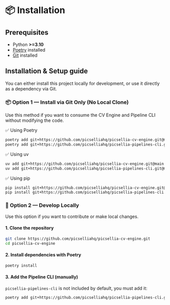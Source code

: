 # 📦 Installation

## Prerequisites
- Python **>=3.10**
- [Poetry](https://python-poetry.org/docs/) installed
- [Git](https://git-scm.com/downloads) installed

## Installation & Setup guide

You can either install this project locally for development, or use it directly as a dependency via Git.

### 📦 Option 1 — Install via Git Only (No Local Clone)

Use this method if you want to consume the CV Engine and Pipeline CLI without modifying the code.

✅ Using Poetry

```bash
poetry add git+https://github.com/picselliahq/picsellia-cv-engine.git@main
poetry add git+https://github.com/picselliahq/picsellia-pipelines-cli.git@main
```

✅ Using uv

```bash
uv add git+https://github.com/picselliahq/picsellia-cv-engine.git@main
uv add git+https://github.com/picselliahq/picsellia-pipelines-cli.git@main

```

✅ Using pip

```bash
pip install git+https://github.com/picselliahq/picsellia-cv-engine.git@main
pip install git+https://github.com/picselliahq/picsellia-pipelines-cli.git@main
```

### 🔧 Option 2 — Develop Locally

Use this option if you want to contribute or make local changes.

#### 1. Clone the repository

```bash
git clone https://github.com/picselliahq/picsellia-cv-engine.git
cd picsellia-cv-engine
```

#### 2. Install dependencies with Poetry

```bash
poetry install
```

#### 3. Add the Pipeline CLI (manually)

`picsellia-pipelines-cli` is not included by default, you must add it:

```bash
poetry add git+https://github.com/picselliahq/picsellia-pipelines-cli.git
```
